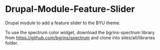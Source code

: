 Drupal-Module-Feature-Slider
============================

Drupal module to add a feature slider to the BYU theme.

To use the spectrum color widget, download the bgrins-spectrum library from https://github.com/bgrins/spectrum and clone into sites/all/libraries folder.